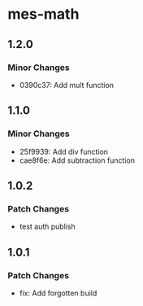 # mes-math

## 1.2.0

### Minor Changes

- 0390c37: Add mult function

## 1.1.0

### Minor Changes

- 25f9939: Add div function
- cae8f6e: Add subtraction function

## 1.0.2

### Patch Changes

- test auth publish

## 1.0.1

### Patch Changes

- fix: Add forgotten build
